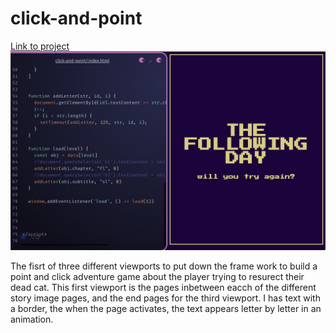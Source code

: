 # click-and-point

[Link to project](https://beckaseifert.github.io/click-and-point/)
![image of code in action](CaPs.png)

The fisrt of three different viewports to put down the frame work to build a point and click adventure game about the player trying to resurect their dead cat. This first viewport is the pages inbetween eacch of the different story image pages, and the end pages for the third viewport. I has text with a border, the when the page activates, the text appears letter by letter in an animation.
